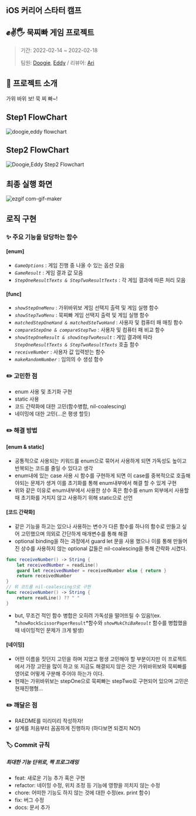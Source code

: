## iOS 커리어 스타터 캠프

## ✊✌️🖐 묵찌빠 게임 프로젝트
> 기간: 2022-02-14 ~ 2022-02-18
> 
> 팀원: [Doogie](https://github.com/doogie97), [Eddy](https://github.com/kimkyunghun3) / 리뷰어: [Ari](https://github.com/leeari95)

## 🎉 프로젝트 소개
가위 바위 보! 묵 찌 빠~!

## Step1 FlowChart

![doogie,eddy flowchart](https://user-images.githubusercontent.com/82325822/153981447-fc85ea43-feb8-4d46-a326-8c117f766875.png)

## Step2 FlowChart

![Doogie,Eddy Step2 Flowchart](https://user-images.githubusercontent.com/82325822/154202817-ad6b4795-0e36-43dd-b4a5-c849ef01daa0.png)


## 최종 실행 화면
![ezgif com-gif-maker](https://user-images.githubusercontent.com/82325822/154443974-6bd14d8e-32bc-4062-b536-0631a748e432.gif)

## 로직 구현
### ✨ 주요 기능을 담당하는 함수
#### [enum]
- *`GameOptions`* : 게임 진행 중 나올 수 있는 옵션 모음
- *`GameResult`* : 게임 결과 값 모음
- *`StepOneResultTexts & StepTwoResultTexts`* : 각 게임 결과에 따른 처리 모음
#### [func]
- *`showStepOneMenu`* : 가위바위보 게임 선택지 출력 및 게임 실행 함수
- *`showStepTwoMenu`* : 묵찌빠 게임 선택지 출력 및 게임 실행 함수
- *`matchedStepOneHand & matchedSteTwoHand`* : 사용자 및 컴퓨터 패 매칭 함수
- *`compareStepOne & compareStepTwo`* : 사용자 및 컴퓨터 패 비교 함수
- *`showStepOneResult & showStepTwoResult`* : 게임 결과에 따라 *`StepOneResultTexts & StepTwoResultTexts`* 호출 함수
- *`receiveNumber`* : 사용자 값 입력받는 함수
- *`makeRandomNumber`* : 임의의 수 생성 함수

### ✏️ 고민한 점
- enum 사용 및 초기화 구현
- static 사용
- 코드 간략화에 대한 고민(함수병합, nil-coalescing)
- 네이밍에 대한 고민(...은 평생 할듯)

### ✏️ 해결 방법
#### [enum & static]
- 공통적으로 사용되는 키워드를 enum으로 묶어서 사용하게 되면 가독성도 높이고 반복되는 코드를 줄일 수 있다고 생각
- enum내에 있는 case 사용 시 함수를 구현하게 되면 이 case를 중복적으로 호출해야되는 문제가 생겨 이를 초기화를 통해 enum내부에서 해결 할 수 있게 구현
- 위와 같은 이유로 enum내부에서 사용한 상수 혹은 함수를 enum 외부에서 사용할 때 초기화를 거치지 않고 사용하기 위해 static으로 선언
#### [코드 간략화]
- 같은 기능을 하고는 있으나 사용하는 변수가 다른 함수를 하나의 함수로 만들고 싶어 고민했으며 의외로 간단하게 매개변수를 통해 해결
- optional binding을 하는 과정에서 guard let 문을 사용 했으나 이를 통해 만들어진 상수를 사용하지 않는 optional 값들은 nil-coalescing을 통해 간략화 시켰다.
```swift
func receiveNumber() -> String {
    let receivedNumber = readLine()
    guard let receivedNumber = receivedNumber else { return }
    return receivedNumber
}
// 위 코드를 nil-coalescing으로 구현
func receiveNumber() -> String {
    return readLine() ?? " "
}
```
- but, 무조건 적인 함수 병합은 오히려 가독성을 떨어뜨릴 수 있음!(ex. *`showRockScissorPaperResult`*함수와 *`showMukChiBaResult`* 함수를 병합했을 때 네이밍적인 문제가 크게 발생)
#### [네이밍]
- 어떤 이름을 짓던지 고민을 하며 지었고 평생 고민해야 할 부분이지만 이 프로젝트에서 가장 고민을 많이 하고 또 지금도 해결되지 않은 것은 가위바위보와 묵찌빠를 영어로 어떻게 구분해 주어야 하는가 이다. 
- 현재는 가위바위보는 stepOne으로 묵찌빠는 stepTwo로 구현되어 있으며 고민은 현재진행형...
### ✏️ 깨달은 점
- RAEDME를 미리미리 작성하자!
- 설계를 처음부터 꼼꼼하게 진행하자 (하다보면 되겠지 NO!)

### 🏷️ Commit 규칙
##### 최대한 기능 단위로, 짝 프로그래밍
- feat: 새로운 기능 추가 혹은 구현
- refactor: 네이밍 수정, 위치 조정 등 기능에 영향을 끼치지 않는 수정
- chore: 어떠한 기능도 하지 않는 것에 대한 수정(ex. print 함수)
- fix: 버그 수정
- docs: 문서 추가
